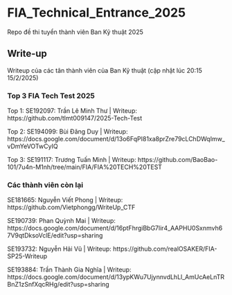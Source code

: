 # FIA_Technical_Entrance_2025
Repo đề thi tuyển thành viên Ban Kỹ thuật 2025


<h2>Write-up</h2>
<p>Writeup của các tân thành viên của Ban Kỹ thuật (cập nhật lúc 20:15 15/2/2025)</p>

<h3>Top 3 FIA Tech Test 2025</h3>
<p>Top 1: SE192097: Trần Lê Minh Thư | Writeup: https://github.com/tlmt009147/2025-Tech-Test</p>
<p>Top 2: SE194099: Bùi Đăng Duy | Writeup: https://docs.google.com/document/d/13o6FqPI81xa8prZre79cLChDWqImw_vDmYeVOTwCyIQ</p>
<p>Top 3: SE191117: Trương Tuấn Minh | Writeup: https://github.com/BaoBao-101/7u4n-M1nh/tree/main/FIA/FIA%20TECH%20TEST</p>
<h3>Các thành viên còn lại</h3>
<p>SE181665: Nguyễn Viết Phong | Writeup: https://github.com/Vietphongg/WriteUp_CTF</p>
<p>SE190739: Phan Quỳnh Mai | Writeup: https://docs.google.com/document/d/16ptFhrgiBbG7lir4_AAPHU0Sxnmvh67V9qtDksoVclE/edit?usp=sharing</p>
<p>SE193732: Nguyễn Hải Vũ | Writeup: https://github.com/realOSAKER/FIA-SP25-Writeup</p>
<p>SE193884: Trần Thành Gia Nghĩa | Writeup: https://docs.google.com/document/d/13ypKWu7UjynnvdLhLl_AmUcAeLnTRBnZ1zSnfXqcRHg/edit?usp=sharing</p>
